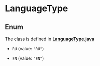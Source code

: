 

# LanguageType

## Enum

The class is defined in **[LanguageType.java](../../src/main/java/org/openapitools/model/LanguageType.java)**


* `RU` (value: `"RU"`)

* `EN` (value: `"EN"`)



